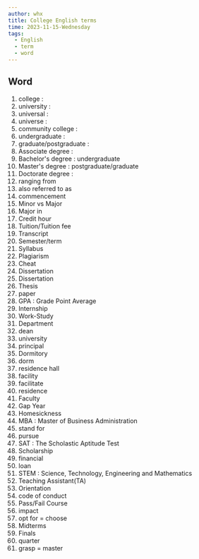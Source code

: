 ```yaml
---
author: whx
title: College English terms
time: 2023-11-15-Wednesday
tags:
  - English
  - term
  - word
---
```

## Word

1. college : 
2. university : 
3. universal :
4. universe :
5. community college : 
6. undergraduate : 
7. graduate/postgraduate : 
8. Associate degree : 
9. Bachelor's degree : undergraduate
10. Master's degree : postgraduate/graduate
11. Doctorate degree : 
12. ranging from
13. also referred to as
14. commencement
15. Minor vs Major
16. Major in 
17. Credit hour
18. Tuition/Tuition fee
19. Transcript
20. Semester/term
21. Syllabus
22. Plagiarism
23. Cheat
24. Dissertation
25. Dissertation
26. Thesis
27. paper
28. GPA : Grade Point Average
29. Internship
30. Work-Study
31. Department
32. dean
33. university
34. principal
35. Dormitory
36. dorm
37. residence hall
38. facility
39. facilitate
41. residence
42. Faculty
43. Gap Year
44. Homesickness
45. MBA : Master of Business Administration
46. stand for
47. pursue
48. SAT : The Scholastic Aptitude Test
49. Scholarship
50. financial
51. loan
52. STEM : Science, Technology, Engineering and Mathematics
53. Teaching Assistant(TA)
54. Orientation
55. code of conduct
56. Pass/Fail Course
57.  impact
58. opt for = choose
59. Midterms
60. Finals
61. quarter
62. grasp = master
